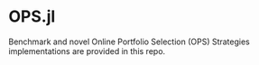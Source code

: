 # OPS.jl
Benchmark and novel Online Portfolio Selection (OPS) Strategies implementations are provided in this repo.
